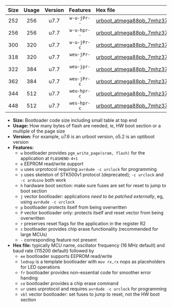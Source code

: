 |Size|Usage|Version|Features|Hex file|
|:-:|:-:|:-:|:-:|:--|
|252|256|u7.7|`w-u-jPr--`|[urboot_atmega88pb_7mhz3728_38400bps_lednop_ur_vbl.hex](https://raw.githubusercontent.com/stefanrueger/urboot.hex/main/mcus/atmega88pb/fcpu_7mhz3728/38400_bps/urboot_atmega88pb_7mhz3728_38400bps_lednop_ur_vbl.hex)|
|256|256|u7.7|`w-u-hpr--`|[urboot_atmega88pb_7mhz3728_38400bps_lednop_fr_ur.hex](https://raw.githubusercontent.com/stefanrueger/urboot.hex/main/mcus/atmega88pb/fcpu_7mhz3728/38400_bps/urboot_atmega88pb_7mhz3728_38400bps_lednop_fr_ur.hex)|
|300|320|u7.7|`w-u-jPr-c`|[urboot_atmega88pb_7mhz3728_38400bps_lednop_fr_ce_ur_vbl.hex](https://raw.githubusercontent.com/stefanrueger/urboot.hex/main/mcus/atmega88pb/fcpu_7mhz3728/38400_bps/urboot_atmega88pb_7mhz3728_38400bps_lednop_fr_ce_ur_vbl.hex)|
|318|320|u7.7|`weu-jPr--`|[urboot_atmega88pb_7mhz3728_38400bps_ee_lednop_ur_vbl.hex](https://raw.githubusercontent.com/stefanrueger/urboot.hex/main/mcus/atmega88pb/fcpu_7mhz3728/38400_bps/urboot_atmega88pb_7mhz3728_38400bps_ee_lednop_ur_vbl.hex)|
|322|384|u7.7|`weu-jpr--`|[urboot_atmega88pb_7mhz3728_38400bps_ee_lednop_fr_ur_vbl.hex](https://raw.githubusercontent.com/stefanrueger/urboot.hex/main/mcus/atmega88pb/fcpu_7mhz3728/38400_bps/urboot_atmega88pb_7mhz3728_38400bps_ee_lednop_fr_ur_vbl.hex)|
|362|384|u7.7|`weu-jPr-c`|[urboot_atmega88pb_7mhz3728_38400bps_ee_lednop_fr_ce_ur_vbl.hex](https://raw.githubusercontent.com/stefanrueger/urboot.hex/main/mcus/atmega88pb/fcpu_7mhz3728/38400_bps/urboot_atmega88pb_7mhz3728_38400bps_ee_lednop_fr_ce_ur_vbl.hex)|
|344|512|u7.7|`weu-hpr-c`|[urboot_atmega88pb_7mhz3728_38400bps_ee_lednop_fr_ce_ur.hex](https://raw.githubusercontent.com/stefanrueger/urboot.hex/main/mcus/atmega88pb/fcpu_7mhz3728/38400_bps/urboot_atmega88pb_7mhz3728_38400bps_ee_lednop_fr_ce_ur.hex)|
|448|512|u7.7|`wes-hpr-c`|[urboot_atmega88pb_7mhz3728_38400bps_ee_lednop_fr_ce.hex](https://raw.githubusercontent.com/stefanrueger/urboot.hex/main/mcus/atmega88pb/fcpu_7mhz3728/38400_bps/urboot_atmega88pb_7mhz3728_38400bps_ee_lednop_fr_ce.hex)|

- **Size:** Bootloader code size including small table at top end
- **Usage:** How many bytes of flash are needed, ie, HW boot section or a multiple of the page size
- **Version:** For example, u7.6 is an urboot version, o5.2 is an optiboot version
- **Features:**
  + `w` bootloader provides `pgm_write_page(sram, flash)` for the application at `FLASHEND-4+1`
  + `e` EEPROM read/write support
  + `u` uses urprotocol requiring `avrdude -c urclock` for programming
  + `s` uses skeleton of STK500v1 protocol (deprecated); `-c urclock` and `-c arduino` both work
  + `h` hardware boot section: make sure fuses are set for reset to jump to boot section
  + `j` vector bootloader: applications *need to be patched externally*, eg, using `avrdude -c urclock`
  + `p` bootloader protects itself from being overwritten
  + `P` vector bootloader only: protects itself and reset vector from being overwritten
  + `r` preserves reset flags for the application in the register R2
  + `c` bootloader provides chip erase functionality (recommended for large MCUs)
  + `-` corresponding feature not present
- **Hex file:** typically MCU name, oscillator frequency (16 MHz default) and baud rate (115200 default) followed by
  + `ee` bootloader supports EEPROM read/write
  + `lednop` is a template bootloader with `mov rx,rx` nops as placeholders for LED operations
  + `fr` bootloader provides non-essential code for smoother error handing
  + `ce` bootloader provides a chip erase command
  + `ur` uses urprotocol and requires `avrdude -c urclock` for programming
  + `vbl` vector bootloader: set fuses to jump to reset, not the HW boot section
